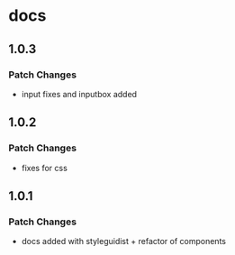 # docs

## 1.0.3

### Patch Changes

- input fixes and inputbox added

## 1.0.2

### Patch Changes

- fixes for css

## 1.0.1

### Patch Changes

- docs added with styleguidist + refactor of components
